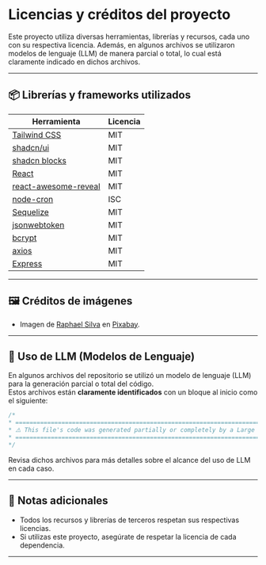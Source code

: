 # Licencias y créditos del proyecto

Este proyecto utiliza diversas herramientas, librerías y recursos, cada uno con su respectiva licencia. Además, en algunos archivos se utilizaron modelos de lenguaje (LLM) de manera parcial o total, lo cual está claramente indicado en dichos archivos.

---

## 📦 Librerías y frameworks utilizados

| Herramienta                                   | Licencia  |
|-----------------------------------------------|-----------|
| [Tailwind CSS](https://tailwindcss.com/)      | MIT       |
| [shadcn/ui](https://ui.shadcn.com/)           | MIT       |
| [shadcn blocks](https://www.shadcnblocks.com/)| MIT       |
| [React](https://react.dev/)                   | MIT       |
| [react-awesome-reveal](https://github.com/dennismorello/react-awesome-reveal) | MIT |
| [node-cron](https://www.npmjs.com/package/node-cron) | ISC  |
| [Sequelize](https://sequelize.org/)           | MIT       |
| [jsonwebtoken](https://github.com/auth0/node-jsonwebtoken) | MIT |
| [bcrypt](https://github.com/kelektiv/node.bcrypt.js) | MIT |
| [axios](https://github.com/axios/axios)       | MIT       |
| [Express](https://expressjs.com/)             | MIT       |

---

## 🖼️ Créditos de imágenes

- Imagen de [Raphael Silva](https://pixabay.com/es/users/raphaelsilva-4702998/?utm_source=link-attribution&utm_medium=referral&utm_campaign=image&utm_content=2160320) en [Pixabay](https://pixabay.com/es//?utm_source=link-attribution&utm_medium=referral&utm_campaign=image&utm_content=2160320).

---

## 🤖 Uso de LLM (Modelos de Lenguaje)

En algunos archivos del repositorio se utilizó un modelo de lenguaje (LLM) para la generación parcial o total del código.  
Estos archivos están **claramente identificados** con un bloque al inicio como el siguiente:

```js
/*
* ========================================================================================
* ⚠️ This file's code was generated partially or completely by a Large Language Model (LLM).
* ========================================================================================
*/
```

Revisa dichos archivos para más detalles sobre el alcance del uso de LLM en cada caso.

---

## 📜 Notas adicionales

- Todos los recursos y librerías de terceros respetan sus respectivas licencias.
- Si utilizas este proyecto, asegúrate de respetar la licencia de cada dependencia.

---